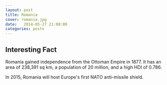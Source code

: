 ```yaml
---
layout: post
title: Romania
cover: romania.jpg
date:   2014-05-27 21:00:00
categories: posts
---
```


## Interesting Fact

Romania gained independence from the Ottoman Empire in 1877. It has an area of 238,391 sq km, a population of 20 million, and a high HDI of 0.786.

In 2015, Romania will host Europe's first NATO anti-missile shield. 